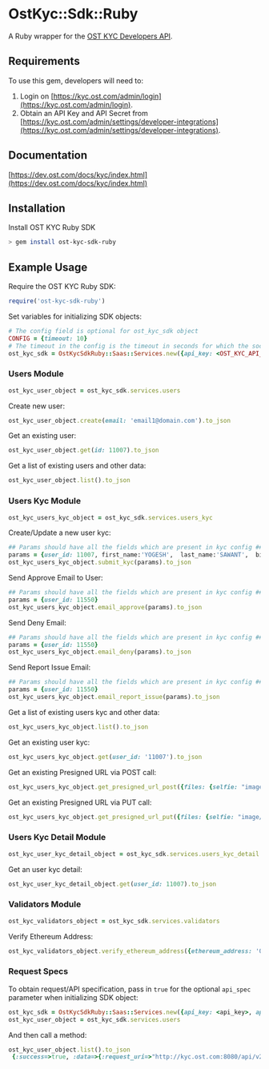 # OstKyc::Sdk::Ruby

A Ruby wrapper for the [OST KYC Developers API](https://dev.ost.com/docs/kyc/index.html).

## Requirements

To use this gem, developers will need to:
1. Login on [https://kyc.ost.com/admin/login](https://kyc.ost.com/admin/login).
2. Obtain an API Key and API Secret from [https://kyc.ost.com/admin/settings/developer-integrations](https://kyc.ost.com/admin/settings/developer-integrations).

## Documentation

[https://dev.ost.com/docs/kyc/index.html](https://dev.ost.com/docs/kyc/index.html)

## Installation

Install OST KYC Ruby SDK

```bash
> gem install ost-kyc-sdk-ruby
```

## Example Usage

Require the OST KYC Ruby SDK:

```ruby
require('ost-kyc-sdk-ruby')
```

Set variables for initializing SDK objects:

```ruby
# The config field is optional for ost_kyc_sdk object
CONFIG = {timeout: 10}
# The timeout in the config is the timeout in seconds for which the socket connection will remain open
ost_kyc_sdk = OstKycSdkRuby::Saas::Services.new({api_key: <OST_KYC_API_KEY>, api_secret: <OST_KYC_API_SECRET>, api_base_url: <OST_KYC_API_ENDPOINT>, config: <CONFIG>})
```

### Users Module

```ruby
ost_kyc_user_object = ost_kyc_sdk.services.users
```

Create new user:

```ruby
ost_kyc_user_object.create(email: 'email1@domain.com').to_json
```

Get an existing user:

```ruby
ost_kyc_user_object.get(id: 11007).to_json
```

Get a list of existing users and other data:

```ruby
ost_kyc_user_object.list().to_json
```

### Users Kyc Module

```ruby
ost_kyc_users_kyc_object = ost_kyc_sdk.services.users_kyc
```

Create/Update a new user kyc:

```ruby
## Params should have all the fields which are present in kyc config ##
params = {user_id: 11007, first_name:'YOGESH',  last_name:'SAWANT',  birthdate:'29/07/1992', country:'INDIA', nationality:'INDIAN', document_id_number:'ABCD123', document_id_file_path:'10/i/4ae058629d4b384edcda8decdfbf0dd1', selfie_file_path:'10/i/4ae058629d4b384edcda8decdfbf0dd2', ethereum_address:'0x04d39e0b112c20917868ffd5c42372ecc5df577b',estimated_participation_amount:'1.2',residence_proof_file_path:'10/i/4ae058629d4b384edcda8decdfbf0dd3',investor_proof_files_path: ['10/i/4ae058629d4b384edcda8decdfbf0da1', '10/i/4ae058629d4b384edcda8decdfbf0da2'], city:'pune',street_address:'hadapsar',postal_code:'411028',state:'maharashtra'}
ost_kyc_users_kyc_object.submit_kyc(params).to_json
```

Send Approve Email to User:

```ruby
## Params should have all the fields which are present in kyc config ##
params = {user_id: 11550}
ost_kyc_users_kyc_object.email_approve(params).to_json
```

Send Deny Email:

```ruby
## Params should have all the fields which are present in kyc config ##
params = {user_id: 11550}
ost_kyc_users_kyc_object.email_deny(params).to_json
```

Send Report Issue Email:

```ruby
## Params should have all the fields which are present in kyc config ##
params = {user_id: 11550}
ost_kyc_users_kyc_object.email_report_issue(params).to_json
```

Get a list of existing users kyc and other data:

```ruby
ost_kyc_users_kyc_object.list().to_json
```

Get an existing user kyc:

```ruby
ost_kyc_users_kyc_object.get(user_id: '11007').to_json
```

Get an existing Presigned URL via POST call:

```ruby
ost_kyc_users_kyc_object.get_presigned_url_post({files: {selfie: "image/jpeg"}}).to_json
```

Get an existing Presigned URL via PUT call:

```ruby
ost_kyc_users_kyc_object.get_presigned_url_put({files: {selfie: "image/jpeg"}}).to_json
```

### Users Kyc Detail Module

```ruby
ost_kyc_user_kyc_detail_object = ost_kyc_sdk.services.users_kyc_detail
```

Get an user kyc detail:

```ruby
ost_kyc_user_kyc_detail_object.get(user_id: 11007).to_json
```

### Validators Module

```ruby
ost_kyc_validators_object = ost_kyc_sdk.services.validators
```

Verify Ethereum Address:

```ruby
ost_kyc_validators_object.verify_ethereum_address({ethereum_address: '0x7f2ED21D1702057C7d9f163cB7e5458FA2B6B7c4'}).to_json
```

### Request Specs

To obtain request/API specification, pass in `true` for the optional `api_spec` parameter when initializing SDK object:

```ruby
ost_kyc_sdk = OstKycSdkRuby::Saas::Services.new({api_key: <api_key>, api_secret: <api_secret>, api_base_url: <api_base_url>, api_spec: true})
ost_kyc_user_object = ost_kyc_sdk.services.users
```

And then call a method:

```ruby
ost_kyc_user_object.list().to_json
 {:success=>true, :data=>{:request_uri=>"http://kyc.ost.com:8080/api/v2/users", :request_type=>"GET", :request_params=>"request_timestamp=1542027534&signature=7d61d9494040858ff656a8e9361a3b5990ae969a30d123386069e58290f8e465&api_key=28ad8ebb00c8469e1e32156849e94b3f&page_number=1&order=asc&page_size=3"}}
 ```
